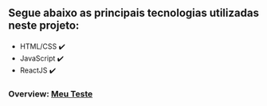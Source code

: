 
## Segue abaixo as principais tecnologias utilizadas neste projeto:
<div style="margin-top: 20px">
    <ul>
        <li>
            HTML/CSS ✔️
        </li>
        <li>
            JavaScript ✔️
        </li>
        <li>
            ReactJS ✔️
        </li>
    </ul>
</div>

### Overview: <a href="https://my-portfolio-anderson.netlify.app/">Meu Teste<a>
